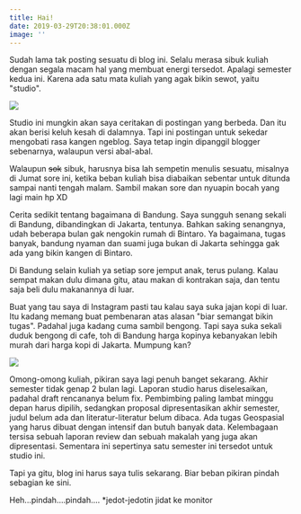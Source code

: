 ```yaml
---
title: Hai!
date: 2019-03-29T20:38:01.000Z
image: ''
---
```

Sudah lama tak posting sesuatu di blog ini. Selalu merasa sibuk kuliah dengan segala macam hal yang membuat energi tersedot. Apalagi semester kedua ini. Karena ada satu mata kuliah yang agak bikin sewot, yaitu "studio".

![](/images/uploads/screenshot_2019-03-19_22-47-30.png)

Studio ini mungkin akan saya ceritakan di postingan yang berbeda. Dan itu akan berisi keluh kesah di dalamnya. Tapi ini postingan untuk sekedar mengobati rasa kangen ngeblog. Saya tetap ingin dipanggil blogger sebenarnya, walaupun versi abal-abal.

Walaupun ~~sok~~ sibuk, harusnya bisa lah sempetin menulis sesuatu, misalnya di Jumat sore ini, ketika beban kuliah bisa diabaikan sebentar untuk ditunda sampai nanti tengah malam. Sambil makan sore dan nyuapin bocah yang lagi main hp XD

Cerita sedikit tentang bagaimana di Bandung. Saya sungguh senang sekali di Bandung, dibandingkan di Jakarta, tentunya. Bahkan saking senangnya, udah beberapa bulan gak nengokin rumah di Bintaro. Ya bagaimana, tugas banyak, bandung nyaman dan suami juga bukan di Jakarta sehingga gak ada yang bikin kangen di Bintaro.

Di Bandung selain kuliah ya setiap sore jemput anak, terus pulang. Kalau sempat makan dulu dimana gitu, atau makan di kontrakan saja, dan tentu saja beli dulu makanannya di luar.

Buat yang tau saya di Instagram pasti tau kalau saya suka jajan kopi di luar. Itu kadang memang buat pembenaran atas alasan "biar semangat bikin tugas". Padahal juga kadang cuma sambil bengong. Tapi saya suka sekali duduk bengong di cafe, toh di Bandung harga kopinya kebanyakan lebih murah dari harga kopi di Jakarta. Mumpung kan?

![](https://icit.web.id/content/images/2019/03/2019-03-29-18.08.48-2.jpg)

Omong-omong kuliah, pikiran saya lagi penuh banget sekarang. Akhir semester tidak genap 2 bulan lagi. Laporan studio harus diselesaikan, padahal draft rencananya belum fix. Pembimbing paling lambat minggu depan harus dipilih, sedangkan proposal dipresentasikan akhir semester, judul belum ada dan literatur-literatur belum dibaca. Ada tugas Geospasial yang harus dibuat dengan intensif dan butuh banyak data. Kelembagaan tersisa sebuah laporan review dan sebuah makalah yang juga akan dipresentasi. Sementara ini sepertinya satu semester ini tersedot untuk studio ini.  

Tapi ya gitu, blog ini harus saya tulis sekarang. Biar beban pikiran pindah sebagian ke sini.

Heh...pindah....pindah.... *jedot-jedotin jidat ke monitor
